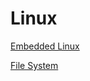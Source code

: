 # Linux

[Embedded Linux](Embedded%20Linux%2016f95dff9be04c84b26d8c979d48a9af.md)

[File System](File%20System%20266e17d8fff746f0bc28349b6ba64b87.md)